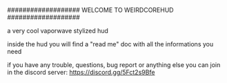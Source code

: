 ################### WELCOME TO WEIRDCOREHUD ###################

a very cool vaporwave stylized hud

inside the hud you will find a "read me" doc with all the informations you need

if you have any trouble, questions, bug report or anything else you can join in the discord server: https://discord.gg/5Fct2s9Bfe
